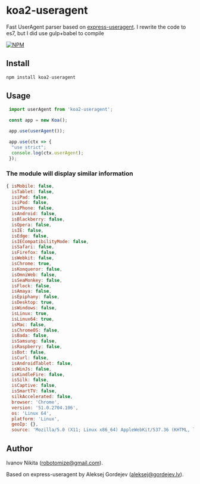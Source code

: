 koa2-useragent
=====

Fast UserAgent parser based on [express-useragent](https://github.com/biggora/express-useragent).
I rewrite the code to es7, but I did use gulp+babel to compile

[![NPM](https://nodei.co/npm/koa2-useragent.png?downloads=true&downloadRank=true&stars=true)](https://nodei.co/npm/koa2-useragent/)

## Install 

```js
npm install koa2-useragent
```

## Usage 
```js
 import userAgent from 'koa2-useragent';

 const app = new Koa();

 app.use(userAgent());

 app.use(ctx => {
  "use strict";
  console.log(ctx.userAgent);
 });
```

### The module will display similar information

```js
{ isMobile: false,
  isTablet: false,
  isiPad: false,
  isiPod: false,
  isiPhone: false,
  isAndroid: false,
  isBlackberry: false,
  isOpera: false,
  isIE: false,
  isEdge: false,
  isIECompatibilityMode: false,
  isSafari: false,
  isFirefox: false,
  isWebkit: false,
  isChrome: true,
  isKonqueror: false,
  isOmniWeb: false,
  isSeaMonkey: false,
  isFlock: false,
  isAmaya: false,
  isEpiphany: false,
  isDesktop: true,
  isWindows: false,
  isLinux: true,
  isLinux64: true,
  isMac: false,
  isChromeOS: false,
  isBada: false,
  isSamsung: false,
  isRaspberry: false,
  isBot: false,
  isCurl: false,
  isAndroidTablet: false,
  isWinJs: false,
  isKindleFire: false,
  isSilk: false,
  isCaptive: false,
  isSmartTV: false,
  silkAccelerated: false,
  browser: 'Chrome',
  version: '51.0.2704.106',
  os: 'Linux 64',
  platform: 'Linux',
  geoIp: {},
  source: 'Mozilla/5.0 (X11; Linux x86_64) AppleWebKit/537.36 (KHTML, like Gecko) Chrome/51.0.2704.106 Safari/537.36' }
```
## Author

Ivanov Nikita  (robotomize@gmail.com).

Based on express-useragent by Aleksej Gordejev (aleksej@gordejev.lv).
